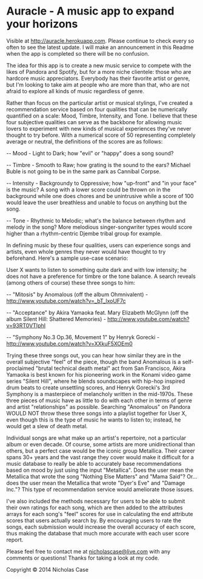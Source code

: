 Auracle - A music app to expand your horizons
==============================================

Visible at http://auracle.herokuapp.com. Please continue to check every so often to see the latest update. I will make an announcement in this Readme when the app is completed so there will be no confusion.

The idea for this app is to create a new music service to compete with the likes of Pandora and Spotify, but for a more niche clientele: those who are hardcore music appreciators. Everybody has their favorite artist or genre, but I'm looking to take aim at people who are more than that, who are not afraid to explore all kinds of music regardless of genre.

Rather than focus on the particular artist or musical stylings, I've created a recommendation service based on four qualities that can be numerically quantified on a scale: Mood, Timbre, Intensity, and Tone. I believe that these four subjective qualities can serve as the backbone for allowing music lovers to experiment with new kinds of musical experiences they've never thought to try before. With a numerical score of 50 representing completely average or neutral, the definitions of the scores are as follows:

-- Mood - Light to Dark; how "evil" or "happy" does a song sound?

-- Timbre - Smooth to Raw; how grating is the sound to the ears? Michael Buble is not going to be in the same park as Cannibal Corpse.

-- Intensity - Backgroundy to Oppressive; how "up-front" and "in your face" is the music? A song with a lower score could be thrown on in the background while one does chores and be unintrusive while a score of 100 would leave the user breathless and unable to focus on anything but the song.

-- Tone - Rhythmic to Melodic; what's the balance between rhythm and melody in the song? More melodious singer-songwriter types would score higher than a rhythm-centric Djembe tribal group for example.

In defining music by these four qualities, users can experience songs and artists, even whole genres they never would have thought to try beforehand. Here's a sample use-case scenario:

User X wants to listen to something quite dark and with low intensity; he does not have a preference for timbre or the tone balance. A search reveals (among others of course) these three songs to him:

-- "Mitosis" by Anomalous (off the album Ohmnivalent) - http://www.youtube.com/watch?v=_bT_lxoUF7c

-- "Acceptance" by Akira Yamaoka feat. Mary Elizabeth McGlynn (off the album Silent Hill: Shattered Memories) - http://www.youtube.com/watch?v=93RT0VTIphI

-- "Symphony No.3 Op.36, Movement 1" by Henryk Gorecki - http://www.youtube.com/watch?v=XXkuF5XOEm0

Trying these three songs out, you can hear how similar they are in the overall subjective "feel" of the piece, though the band Anomalous is a self- proclaimed "brutal technical death metal" act from San Francisco, Akira Yamaoka is best known for his pioneering work in the Konami video game series "Silent Hill", where he blends soundscapes with hip-hop inspired drum beats to create unsettling scores, and Henryk Gorecki's 3rd Symphony is a masterpiece of melancholy written in the mid-1970s. These three pieces of music have as little to do with each other in terms of genre and artist "relationships" as possible. Searching "Anomalous" on Pandora WOULD NOT throw these three songs into a playlist together for User X, even though this is the type of music he wants to listen to; instead, he would get a slew of death metal.

Individual songs are what make up an artist's repertoire, not a particular album or even decade. Of course, some artists are more unidirectional than others, but a perfect case would be the iconic group Metallica. Their career spans 30+ years and the vast range they cover would make it difficult for a music database to really be able to accurately base recommendations based on mood by just using the input "Metallica". Does the user mean the Metallica that wrote the song "Nothing Else Matters" and "Mama Said"? Or... does the user mean the Metallica that wrote "Dyer's Eve" and "Damage Inc."? This type of recommendation service would ameliorate those issues.

I've also included the methods necessary for users to be able to submit their own ratings for each song, which are then added to the attributes arrays for each song's "feel" scores for use in calculating the end attribute scores that users actually search by. By encouraging users to rate the songs, each submission would increase the overall accuracy of each score, thus making the database that much more accurate with each user score report.

Please feel free to contact me at nicholascase@live.com with any comments or questions! Thanks for taking a look at my code.

Copyright © 2014 Nicholas Case

